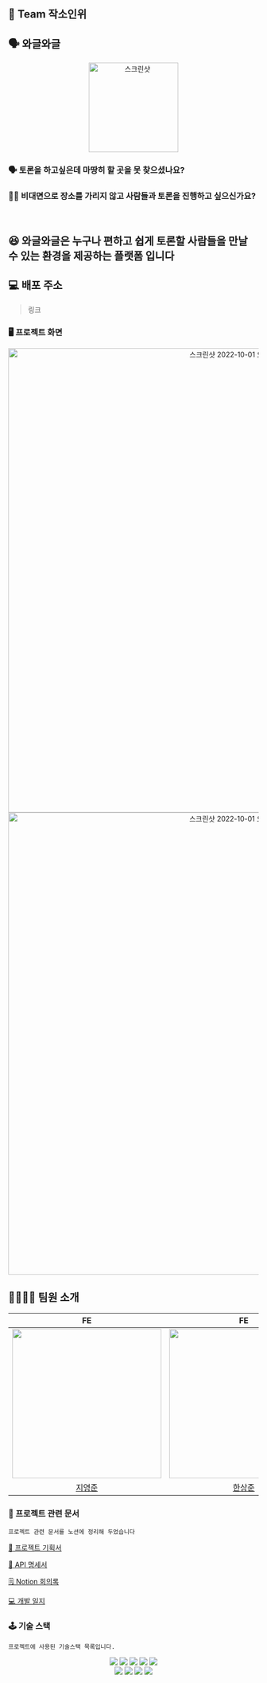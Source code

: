 ## 🍻 Team 작소인위
## 🗣 와글와글

<div>   
<p align="center"><img width="180" alt="스크린샷" src="https://user-images.githubusercontent.com/102160859/193412124-957a8cb2-47a3-49ee-88f4-70a757c00e09.png"></p>
    <h3>🗣 토론을 하고싶은데 마땅히 할 곳을 못 찾으셨나요?</h3>
    <h3>👨‍💻 비대면으로 장소를 가리지 않고 사람들과 토론을 진행하고 싶으신가요?</h3>
    <br />
    <h2>😆 와글와글은 누구나 편하고 쉽게 토론할 사람들을 만날 수 있는 환경을 제공하는 플랫폼 입니다</h2>  
</div>

## 💻 배포 주소
> 링크


### 🖥 프로젝트 화면 
<div align="center">
<img width="933" alt="스크린샷 2022-10-01 오후 11 05 08" src="https://user-images.githubusercontent.com/102160859/193413600-a3ed7d27-323a-4db9-be2e-b4e531cd8502.png">
    <img width="929" alt="스크린샷 2022-10-01 오후 11 05 21" src="https://user-images.githubusercontent.com/102160859/193413678-eb64746e-2683-4059-a876-0872a47c31e5.png">
</div>





## 🙋‍♂🙋‍♀️ 팀원 소개

|FE|FE|BE|BE|
|:---:|:---:|:---:|:---:|
|<img src="https://user-images.githubusercontent.com/102160859/193412633-25938010-674e-4040-9cc1-6a1237d9a515.png" width="300"/>|<img src="https://user-images.githubusercontent.com/102160859/193457636-8754a78d-cd39-4365-9b74-c72222989459.jpg" width="300"/>|<img src="https://user-images.githubusercontent.com/102160859/193457544-d03c655e-3e01-408d-9022-a1a7cf7d5981.jpg" width="300"/>|<img src="https://user-images.githubusercontent.com/102160859/193457486-e2942af2-0cce-498f-8f4c-3d07c76e5a63.png" width="300"/>|
|[지영준](https://github.com/JiYJ725)|[한상준](https://github.com/HANSANGJUN)|[강다교](https://github.com/kyodkyo)|[최진아](https://github.com/jina0120)  |


### 📂 프로젝트 관련 문서

```
프로젝트 관련 문서를 노션에 정리해 두었습니다
```

[📑 프로젝트 기획서](https://scratched-skateboard-57f.notion.site/e9f42982388342228d551a148425f89b)

[📡 API 명세서](https://scratched-skateboard-57f.notion.site/API-70af18a497184009a0d4d3edc1a148b9)

[🗒 Notion 회의록](https://scratched-skateboard-57f.notion.site/9d7eb0218dd247e89a395d87a0c0d65b)

[💻 개발 일지](https://scratched-skateboard-57f.notion.site/ce779274e4ca4c068a2de3e4b911e07b?v=8bc2da650aac44a0a244ac550f3a2d27)

    
### 🕹 기술 스택

```
프로젝트에 사용된 기술스택 목록입니다.
```

<div align="center">
  <img src="https://img.shields.io/badge/TypeScript-3178C6?style=flat-square&logo=typescript&logoColor=white"/>
    <img src="https://img.shields.io/badge/React-61DAFB?style=flat-square&logo=React&logoColor=white"/>
  <img src="https://img.shields.io/badge/React Query-FF4154?style=flat-square&logo=React&logoColor=white"/>
   <img  src ="https://img.shields.io/badge/Redux Toolkit-764ABC?&style=flat-square&logo=Redux&logoColor=white"/>
  <img src="https://img.shields.io/badge/styled--components-DB7093?style=flat-square&logo=styled-components&logoColor=white"/><br/>
  <img src="https://img.shields.io/badge/Node.js-339933?style=flat-square&logo=Node.js&logoColor=white"/>
  <img src="https://img.shields.io/badge/express-000000?style=flat-square&logo=Express&logoColor=white"/>
  <img src="https://img.shields.io/badge/Spring-6DB33F?style=flat-square&logo=MySQL&logoColor=white"/>
  <img src="https://img.shields.io/badge/MySQL-4479A1?style=flat-square&logo=MySQL&logoColor=white"/>
</div>
